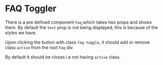 # FAQ Toggler

There is a pre defined component <code>Faq</code>,which takes two props and shows them.
By default the <code>text</code> prop is not being displayed, this is because of the styles we have.

Upon clicking the button with class <code>faq-toggle</code>, it should add or remove class
<code>active</code> from the root <code>Faq</code> div.

By default it should be closes i.e not having <code>active</code> class.


